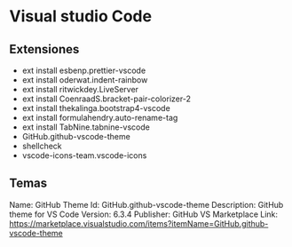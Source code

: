 # Visual studio Code
## Extensiones
* ext install esbenp.prettier-vscode
* ext install oderwat.indent-rainbow
* ext install ritwickdey.LiveServer
* ext install CoenraadS.bracket-pair-colorizer-2
* ext install thekalinga.bootstrap4-vscode
* ext install formulahendry.auto-rename-tag
* ext install TabNine.tabnine-vscode
* GitHub.github-vscode-theme
* shellcheck
* vscode-icons-team.vscode-icons

## Temas
Name: GitHub Theme
Id: GitHub.github-vscode-theme
Description: GitHub theme for VS Code
Version: 6.3.4
Publisher: GitHub
VS Marketplace Link: https://marketplace.visualstudio.com/items?itemName=GitHub.github-vscode-theme

